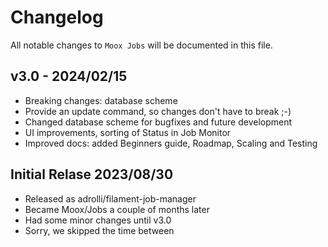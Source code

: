# Changelog

All notable changes to `Moox Jobs` will be documented in this file.

## v3.0 - 2024/02/15

-   Breaking changes: database scheme
-   Provide an update command, so changes don't have to break ;-)
-   Changed database scheme for bugfixes and future development
-   UI improvements, sorting of Status in Job Monitor
-   Improved docs: added Beginners guide, Roadmap, Scaling and Testing

## Initial Relase 2023/08/30

-   Released as adrolli/filament-job-manager
-   Became Moox/Jobs a couple of months later
-   Had some minor changes until v3.0
-   Sorry, we skipped the time between
